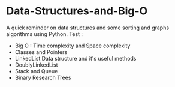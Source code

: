 # Data-Structures-and-Big-O
A quick reminder on data structures and some sorting and graphs algorithms using Python.
Test :
* Big O : Time complexity and Space complexity
* Classes and Pointers
* LinkedList Data structure and it's useful methods
* DoublyLinkedList
* Stack and Queue
* Binary Research Trees
